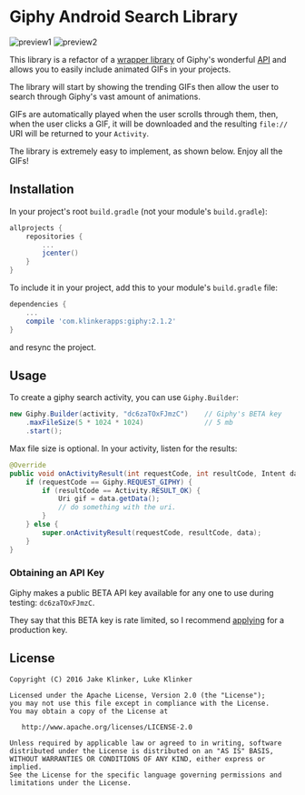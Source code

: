 # Giphy Android Search Library

![preview1](artwork/preview.png) ![preview2](artwork/preview2.png)

This library is a refactor of a [wrapper library](https://github.com/klinker24/Android-GiphySearch) of Giphy's wonderful [API](https://github.com/Giphy/GiphyAPI) and allows you to easily include animated GIFs in your projects.

The library will start by showing the trending GIFs then allow the user to search through Giphy's vast amount of animations.

GIFs are automatically played when the user scrolls through them, then, when the user clicks a GIF, it will be downloaded and the resulting `file://` URI will be returned to your `Activity`.

The library is extremely easy to implement, as shown below. Enjoy all the GIFs!

## Installation

In your project's root `build.gradle` (not your module's `build.gradle`):

```groovy
allprojects {
    repositories {
        ...
        jcenter()
    }
}
```

To include it in your project, add this to your module's `build.gradle` file:

```groovy
dependencies {
	...
	compile 'com.klinkerapps:giphy:2.1.2'
}
```

and resync the project.

## Usage

To create a giphy search activity, you can use `Giphy.Builder`:

```java
new Giphy.Builder(activity, "dc6zaTOxFJmzC")    // Giphy's BETA key
    .maxFileSize(5 * 1024 * 1024)               // 5 mb
    .start();
```

Max file size is optional. In your activity, listen for the results:

```java
@Override
public void onActivityResult(int requestCode, int resultCode, Intent data) {
    if (requestCode == Giphy.REQUEST_GIPHY) {
        if (resultCode == Activity.RESULT_OK) {
            Uri gif = data.getData();
            // do something with the uri.
        }
    } else {
        super.onActivityResult(requestCode, resultCode, data);
    }
}
```

### Obtaining an API Key

Giphy makes a public BETA API key available for any one to use during testing: `dc6zaTOxFJmzC`.

They say that this BETA key is rate limited, so I recommend [applying](http://api.giphy.com/submit) for a production key.

## License

    Copyright (C) 2016 Jake Klinker, Luke Klinker

    Licensed under the Apache License, Version 2.0 (the "License");
    you may not use this file except in compliance with the License.
    You may obtain a copy of the License at

       http://www.apache.org/licenses/LICENSE-2.0

    Unless required by applicable law or agreed to in writing, software
    distributed under the License is distributed on an "AS IS" BASIS,
    WITHOUT WARRANTIES OR CONDITIONS OF ANY KIND, either express or implied.
    See the License for the specific language governing permissions and
    limitations under the License.
